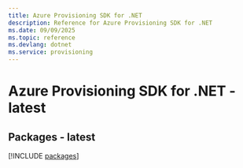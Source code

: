 ```yaml
---
title: Azure Provisioning SDK for .NET
description: Reference for Azure Provisioning SDK for .NET
ms.date: 09/09/2025
ms.topic: reference
ms.devlang: dotnet
ms.service: provisioning
---
```

# Azure Provisioning SDK for .NET - latest
## Packages - latest
[!INCLUDE [packages](provisioning-index.md)]